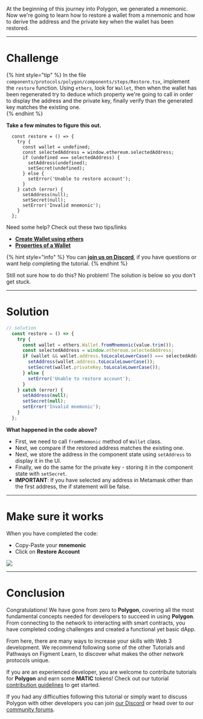 At the beginning of this journey into Polygon, we generated a mnemonic. Now we're going to learn how to restore a wallet from a mnemonic and how to derive the address and the private key when the wallet has been restored.

-------------------------------------

# Challenge

{% hint style="tip" %}
In the file `components/protocols/polygon/components/steps/Restore.tsx`, implement the `restore` function. Using `ethers`, look for `Wallet`, then when the wallet has been regenerated try to deduce which property we're going to call in order to display the address and the private key, finally verify than the generated key matches the existing one.   
{% endhint %}

**Take a few minutes to figure this out.**

```tsx
  const restore = () => {
    try {
      const wallet = undefined;
      const selectedAddress = window.ethereum.selectedAddress;
      if (undefined === selectedAddress) {
        setAddress(undefined);
        setSecret(undefined);
      } else {
        setError('Unable to restore account');
      }
    } catch (error) {
      setAddress(null);
      setSecret(null);
      setError('Invalid mnemonic');
    }
  };
```

Need some help? Check out these two tips/links  
* [**Create Wallet using ethers**](https://docs.ethers.io/v5/api/signer/#Wallet) 
* [**Properties of a Wallet**](https://docs.ethers.io/v5/api/signer/#Wallet--properties) 

{% hint style="info" %}
You can [**join us on Discord**](https://figment.io/devchat), if you have questions or want help completing the tutorial.
{% endhint %}

Still not sure how to do this? No problem! The solution is below so you don't get stuck.

-------------------------------------

# Solution

```javascript
// solution
  const restore = () => {
    try {
      const wallet = ethers.Wallet.fromMnemonic(value.trim());
      const selectedAddress = window.ethereum.selectedAddress;
      if (wallet && wallet.address.toLocaleLowerCase() === selectedAddress) {
        setAddress(wallet.address.toLocaleLowerCase());
        setSecret(wallet.privateKey.toLocaleLowerCase());
      } else {
        setError('Unable to restore account');
      }
    } catch (error) {
      setAddress(null);
      setSecret(null);
      setError('Invalid mnemonic');
    }
  };
```

**What happened in the code above?**

* First, we need to call `fromMnemonic` method of `Wallet` class.
* Next, we compare if the restored address matches the existing one.
* Next, we store the address in the component state using `setAddress` to display it in the UI.
* Finally, we do the same for the private key - storing it in the component state with `setSecret`.
* **IMPORTANT**: If you have selected any address in Metamask other than the first address, the if statement will be false.

-------------------------------------

# Make sure it works

When you have completed the code:
* Copy-Paste your **mnemonic**
* Click on **Restore Account**

![](../../../.gitbook/assets/pathways/polygon/polygon-restore.gif)

-------------------------------------

# Conclusion


Congratulations! We have gone from zero to **Polygon**, covering all the most fundamental concepts needed for developers to succeed in using **Polygon**. From connecting to the network to interacting with smart contracts, you have completed coding challenges and created a functional yet basic dApp.   

From here, there are many ways to increase your skills with Web 3 development. We recommend following some of the other Tutorials and Pathways on Figment Learn, to discover what makes the other network protocols unique.

If you are an experienced developer, you are welcome to contribute tutorials for **Polygon** and earn some **MATIC** tokens! Check out our tutorial [contribution guidelines](../../../other/tutorial-guidelines/) to get started.

If you had any difficulties following this tutorial or simply want to discuss Polygon with other developers you can join [our Discord](https://figment.io/devchat) or head over to our [community forums](https://community.figment.io).
